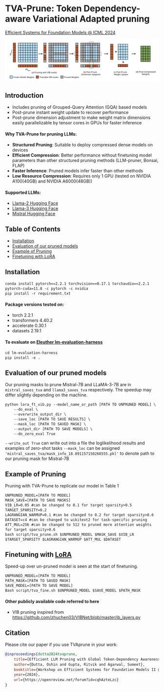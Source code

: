 # **TVA-Prune: Token Dependency-aware Variational Adapted pruning**

[Efficient Systems for Foundation Models @ ICML 2024](https://openreview.net/forum?id=cqhAzteLzc)

![TVA-Prune](https://raw.githubusercontent.com/oshindutta/TVAprune/main/figures/method.svg)

## Introduction 
- Includes pruning of Grouped-Query Attention (GQA) based models
- Post-prune instant weight update to recover performance
- Post-prune dimension adjustment to make weight matrix dimensions easily parallelizable by tensor cores in GPUs for faster inference
 
#### Why TVA-Prune for pruning LLMs:
- **Structured Pruning**: Suitable to deploy compressed dense models on devices
- **Efficient Compression**: Better performance without finetuning model parameters than other structured pruning methods (LLM-pruner, Bonsai, FLAP)
- **Faster Inference**: Pruned models infer faster than other methods
- **Low Resource Compression**: Requires only 1 GPU (tested on NVIDIA A100(40GB) and NVIDIA A6000(48GB))

#### Supported LLMs:
- [Llama-2 Hugging Face](https://huggingface.co/meta-llama)
- [Llama-3 Hugging Face](https://huggingface.co/meta-llama/Meta-Llama-3-8B)
- [Mistral Hugging Face](https://huggingface.co/mistralai/Mistral-7B-v0.1)


## Table of Contents
- [Installation](#installation)
- [Evaluation of our pruned models](#evaluation-of-our-pruned-models)
- [Example of Pruning](#example-of-pruning)
- [Finetuning with LoRA](#finetuning-with-lora)

## Installation
```
conda install pytorch==2.2.1 torchvision==0.17.1 torchaudio==2.2.1 pytorch-cuda=11.8 -c pytorch -c nvidia
pip install -r requirement.txt
```
#### Package versions tested on:
- torch 2.2.1
- transformers 4.40.2
- accelerate 0.30.1
- datasets 2.19.1

#### To evaluate on [Eleuther lm-evaluation-harness](https://github.com/EleutherAI/lm-evaluation-harness)
```
cd lm-evaluation-harness
pip install -e .
```
## Evaluation of our pruned models
Our pruning masks to prune Mistral-7B and LLaMA-3-7B are in `mistral_saves_tva` and `llama3_saves_tva` respectively. 
The speedup may differ slightly depending on the machine.
```
python lora_ft_vib.py --model_name_or_path [PATH TO UNPRUNED MODEL] \
	--do_eval \
	--overwrite_output_dir \
	--save_loc [PATH TO SAVE RESULTS] \
	--mask_loc [PATH TO SAVED MASK] \
	--output_dir [PATH TO SAVE MODELS] \
	--do_zero_eval True
```
``--write_out True`` can write out into a file the loglikelihood results and examples of zero-shot tasks
``--mask_loc`` can be assigned `'mistral_saves_tva/mask_info_18.891157150268555.pkl'` to denote path to our pruning mask for Mistral-7B

## Example of Pruning
Pruning with TVA-Prune to replicate our model in Table 1
```
UNPRUNED_MODEL=[PATH TO MODEL]
MASK_SAVE=[PATH TO SAVE MASKS]
VIB_LR=0.05 #can be changed to 0.1 for target sparsity>0.5
TARGET_SPARSITY=0.2 
LAGRANGIAN_WARMUP=0.1 #can be changed to 0.2 for target sparsity>0.6
DATASET=c4 #can be changed to wikitext2 for task-specific pruning
ATT_MUL=256 #can be changed to 512 to pruned more attention weights for target sparsity>0.6
bash script/tva_prune.sh $UNPRUNED_MODEL $MASK_SAVE $VIB_LR $TARGET_SPARSITY $LAGRANGIAN_WARMUP $ATT_MUL $DATASET
```

## Finetuning with [LoRA](https://github.com/microsoft/LoRA)
Speed-up over un-pruned model is seen at the start of finetuning.
```
UNPRUNED_MODEL=[PATH TO MODEL]
PATH_MASK=[PATH TO SAVED MASK]
SAVE_MODEL=[PATH TO SAVE MODEL]
Bash script/tva_fine.sh $UNPRUNED_MODEL $SAVE_MODEL $PATH_MASK
```

#### Other publicly available code referred to here
* VIB pruning inspired from https://github.com/zhuchen03/VIBNet/blob/master/ib_layers.py

## Citation

Please cite our paper if you use TVAprune in your work:

```bibtex
@inproceedings{dutta2024tvaprune,
	title={Efficient LLM Pruning with Global Token-Dependency Awareness and Hardware-Adapted Inference},
	author={Dutta, Oshin and Gupta, Ritvik and Agarwal, Sumeet},
	booktitle={Workshop on Efficient Systems for Foundation Models II @ ICML2024},
	year={2024},
	url={https://openreview.net/forum?id=cqhAzteLzc}
}
```

